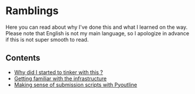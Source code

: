# Ramblings

Here you can read about why I've done this and what I learned on the way.
Please note that English is not my main language, so I apologize in advance if this is not super smooth to read.

## Contents

- [Why did I started to tinker with this ?](https://github.com/Supernarthur/opencue_playground/blob/master/ramblings/0_why.md)
- [Getting familiar with the infrastructure](https://github.com/Supernarthur/opencue_playground/blob/master/ramblings/1_infra.md)
- [Making sense of submission scripts with Pyoutline](https://github.com/Supernarthur/opencue_playground/blob/master/ramblings/2_outline.md)

